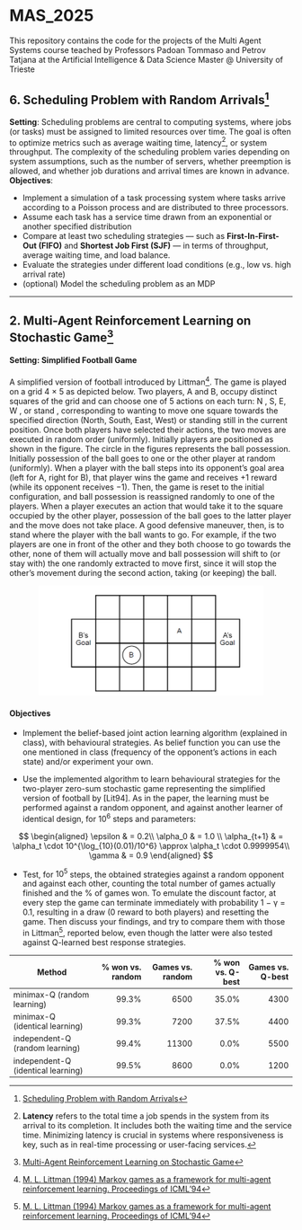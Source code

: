 # MAS_2025
This repository contains the code for the projects of the Multi Agent Systems course teached by Professors Padoan Tommaso and Petrov Tatjana at the Artificial Intelligence &amp; Data Science Master @ University of Trieste

## 6. Scheduling Problem with Random Arrivals[^Prj1]

**Setting**: Scheduling problems are central to computing systems, where jobs (or tasks) must be assigned to limited resources over time. The goal is often to optimize metrics such as average waiting time, latency[^latency], or system throughput. The complexity of the scheduling problem varies depending on system assumptions, such as the number of servers, whether preemption is allowed, and whether job durations and arrival times are known in advance.
**Objectives**:
 - Implement a simulation of a task processing system where tasks arrive according to a Poisson
process and are distributed to three processors.
- Assume each task has a service time drawn from an exponential or another specified distribution
- Compare at least two scheduling strategies — such as **First-In-First-Out (FIFO)** and **Shortest
Job First (SJF)** — in terms of throughput, average waiting time, and load balance.
- Evaluate the strategies under different load conditions (e.g., low vs. high arrival rate)
- (optional) Model the scheduling problem as an MDP


[^latency]:  **Latency** refers to the total time a job spends in the system from its arrival to its completion. It includes both the waiting time and the service time. Minimizing latency is crucial in systems where responsiveness is key, such as in real-time processing or user-facing services.

---

## 2. Multi-Agent Reinforcement Learning on Stochastic Game[^Prj2]
#### Setting: Simplified Football Game
A simplified version of football introduced by Littman[^Lit94]. The game is played on a grid 4 × 5 as depicted below. Two players, A and B, occupy distinct squares of the grid and can choose one of 5 actions on each turn: N , S, E, W , or stand , corresponding to wanting to move one square towards the specified direction (North, South, East, West) or standing still in the current position. Once both players have selected their actions, the two moves are executed in random order (uniformly). Initially players are positioned as shown in the figure. The circle in the figures represents the ball possession. Initially possession of the ball goes to one or the other player at random (uniformly). When a player with the ball steps into its opponent’s goal area (left for A, right for B), that player wins the game and receives +1 reward (while its opponent receives −1). Then, the game is reset to the initial configuration, and ball possession is reassigned randomly to one of the players. When a player executes an action that would take it to the square occupied by the other player, possession of the ball goes to the latter player and the move does not take place. A good defensive maneuver, then, is to stand where the player with the ball wants to go.  For example, if the two players are one in front of the other and they both choose to go towards the other, none of them will actually move and ball possession will shift to (or stay with) the one randomly extracted to move first, since it will stop the other’s movement during the second action, taking (or keeping) the ball.

<p align="center">
  <img src= "./Projects/Multi-Agent Reinforcement Learning on Stochastic Game/Images/MAS_FOOTBALL1.png"
       alt="MAS Football" 
       width="400"/>
</p>

#### Objectives
 - Implement the belief-based joint action learning algorithm (explained in class), with behavioural strategies. As belief function you can use the one mentioned in class (frequency of the opponent’s actions in each state) and/or experiment your own.

 - Use the implemented algorithm to learn behavioural strategies for the two-player zero-sum stochastic game representing the simplified version of football by [Lit94]. As in the paper, the learning must be performed against a random opponent, and against another learner of identical design, for $10^6$ steps and parameters:

$$
\begin{aligned}
 \epsilon & = 0.2\\
 \alpha_0 & = 1.0 \\
 \alpha_{t+1} & = \alpha_t \cdot 10^{\log_{10}(0.01)/10^6} \approx \alpha_t \cdot 0.9999954\\
 \gamma & = 0.9
\end{aligned}
$$

 - Test, for $10^5$ steps, the obtained strategies against a random opponent and against each other, counting the total number of games actually finished and the % of games won. To emulate the discount factor, at every step the game can terminate immediately with probability 1 − γ = 0.1, resulting in a draw (0 reward to both players) and resetting the game. Then discuss your findings, and try to compare them with those in Littman[^Lit94], reported below, even though the latter were also tested against Q-learned best response strategies.

<div align="center">

| Method                             | % won vs. random | Games vs. random | % won vs. Q-best | Games vs. Q-best |
|------------------------------------|-----------------:|-----------------:|-----------------:|-----------------:|
| minimax-Q (random learning)        |            99.3% |            6500  |            35.0% |            4300  |
| minimax-Q (identical learning)     |            99.3% |            7200  |            37.5% |            4400  |
| independent-Q (random learning)    |            99.4% |           11300  |             0.0% |            5500  |
| independent-Q (identical learning) |            99.5% |            8600  |             0.0% |            1200  |

</div>


[^Prj1]: [Scheduling Problem with Random Arrivals](./Projects/SPRA/2025_MAS_course_project_topics.pdf)
[^Lit94]: [M. L. Littman (1994) Markov games as a framework for multi-agent reinforcement learning. Proceedings of ICML’94](./Projects/MARL/littman94markov.pdf)
[^Prj2]: [Multi-Agent Reinforcement Learning on Stochastic Game](./Projects/MARL/Material/Projects-Padoan.pdf)
